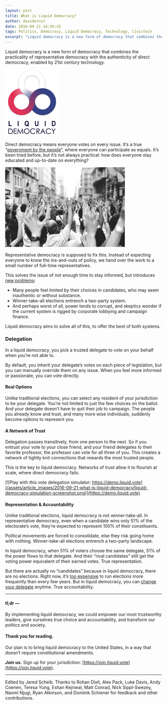 ```yaml
---
layout: post
title: What is Liquid Democracy?
author: davidernst
date: 2016-09-21 14:34:25
tags: Politics, Democracy, Liquid Democracy, Technology, Civictech
excerpt: "Liquid democracy is a new form of democracy that combines the practicality of representative democracy with the authenticity of direct democracy, enabled by 21st century technology."
---
```


Liquid democracy is a new form of democracy that combines the practicality of representative democracy with the authenticity of direct democracy, enabled by 21st century technology.

<img src="/assets/article_images/2016-09-21-what-is-liquid-democracy/liquid-democracy-logo.png" width="172px" />

Direct democracy means everyone votes on every issue. It’s a true “[government by the people](http://assets4.bigthink.com/system/idea_thumbnails/53575/size_1024/Abraham_Lincoln_November_1863.jpg?1384899413)”, where everyone can participate as equals. It’s been tried before, but it’s not always practical: how does everyone stay educated and up-to-date on everything?

![](/assets/article_images/2016-09-21-what-is-liquid-democracy/crowd-raises-hands-photo.png)

Representative democracy is supposed to fix this. Instead of expecting everyone to know the ins-and-outs of policy, we hand over the work to a small number of full-time representatives.

This solves the issue of not enough time to stay informed, but introduces [new problems](http://www.gallup.com/poll/180113/2014-approval-congress-remains-near-time-low.aspx):

- Many people feel limited by their choices in candidates, who may seem inauthentic or without substance.
- Winner-take-all elections entrench a two-party system.
- And perhaps worst of all, power tends to corrupt, and skeptics wonder if the current system is rigged by corporate lobbying and campaign finance.

Liquid democracy aims to solve all of this, to offer the best of both systems.

### Delegation

In a liquid democracy, you pick a trusted delegate to vote on your behalf when you’re not able to.

By default, you inherit your delegate’s votes on each piece of legislation, but you can manually override them on any issue. When you feel more informed or passionate, you can vote directly.

#### Real Options

Unlike traditional elections, you can select any resident of your jurisdiction to be your delegate. You’re not limited to just the few choices on the ballot. And your delegate doesn’t have to quit their job to campaign. The people you already know and trust, and many more wise individuals, suddenly become options to represent you.

#### A Network of Trust

Delegation passes transitively, from one person to the next. So if you entrust your vote to your close friend, and your friend delegates to their favorite professor, the professor can vote for all three of you. This creates a network of tightly knit connections that rewards the most trusted people.

This is the key to liquid democracy. Networks of trust allow it to flourish at scale, where direct democracy fails.

[![Play with this vote delegation simulator: https://demo.liquid.vote](/assets/article_images/2016-09-21-what-is-liquid-democracy/liquid-democracy-simulation-screenshot.png)](https://demo.liquid.vote)

#### Representation & Accountability

Unlike traditional elections, liquid democracy is not winner-take-all. In representative democracy, even when a candidate wins only 51% of the electorate’s vote, they’re expected to represent 100% of their constituents.

Political movements are forced to consolidate, else they risk going home with nothing. Winner-take-all elections entrench a two-party landscape.

In liquid democracy, when 51% of voters choose the same delegate, 51% of the power flows to that delegate. And their “rival candidates” still get the voting power equivalent of their earned votes. True representation.

But there are actually no “candidates” because in liquid democracy, there are no elections. Right now, it’s [too expensive](http://slides.com/domsch/deck-1#/6) to run elections more frequently than every few years. But in liquid democracy, you can [change your delegate](/assets/article_images/2016-09-21-what-is-liquid-democracy/see-you-in-4-years.png) anytime. True accountability.

---------

#### tl;dr —

By implementing liquid democracy, we could empower our most trustworthy leaders, give ourselves true choice and accountability, and transform our politics and society.

#### Thank you for reading.

Our plan is to bring liquid democracy to the United States, in a way that doesn’t require constitutional amendments.

***Join us.*** Sign up for your jurisdiction: [https://join.liquid.vote](https://join.liquid.vote).

---------

Edited by Jared Scheib. Thanks to Rohan Dixit, Alex Pack, Luke Davis, Andy Coenen, Teresa Yung, Eshan Kejriwal, Matt Conrad, Nick Sippl-Swezey, Naomi Njugi, Ryan Atkinson, and Dominik Schiener for feedback and other contributions.
